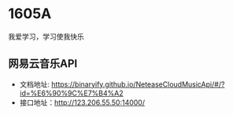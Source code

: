 # 1605A
我爱学习，学习使我快乐

## 网易云音乐API
 - 文档地址: https://binaryify.github.io/NeteaseCloudMusicApi/#/?id=%E6%90%9C%E7%B4%A2
 - 接口地址：http://123.206.55.50:14000/